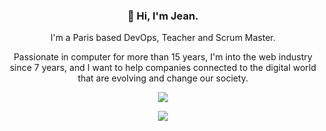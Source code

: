 <h3 align="center">👋 Hi, I'm Jean.</h3>
<p align="center">I'm a Paris based DevOps, Teacher and Scrum Master.</p>
<p align="center">Passionate in computer for more than 15 years, I'm into the web industry since 7 years, and I want to help companies connected to the digital world that are evolving and change our society.</p>
<p align="center">
	<img src="https://github-readme-stats.vercel.app/api/?username=mrpandat&show_icons=true&theme=blueberry&count_private=true&include_all_commits=true"></img>
</p>
<p align="center">
  <img src="https://media.giphy.com/media/2UCt7zbmsLoCXybx6t/giphy.gif" />
</p>
